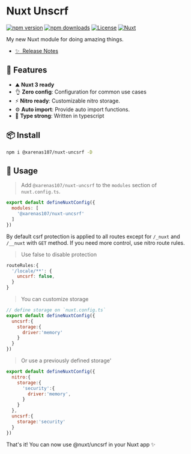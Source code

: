 # Nuxt Unscrf

[![npm version][npm-version-src]][npm-version-href]
[![npm downloads][npm-downloads-src]][npm-downloads-href]
[![License][license-src]][license-href]
[![Nuxt][nuxt-src]][nuxt-href]

My new Nuxt module for doing amazing things.

- [✨ &nbsp;Release Notes](/CHANGELOG.md)
<!-- - [🏀 Online playground](https://stackblitz.com/github/your-org/my-module?file=playground%2Fapp.vue) -->
<!-- - [📖 &nbsp;Documentation](https://example.com) -->
## 🚀 Features

- ⛰ **Nuxt 3 ready**
- 👌 **Zero config**: Configuration for common use cases
- ⚡ **Nitro ready**: Customizable nitro storage.
- ⚙️ **Auto import**: Provide auto import functions.
- 🦾 **Type strong**: Written in typescript

## 📦 Install

```bash
npm i @xarenas107/nuxt-uncsrf -D 
```

## 🦄 Usage

> Add `@xarenas107/nuxt-uncsrf` to the `modules` section of `nuxt.config.ts`.

```js
export default defineNuxtConfig({
  modules: [
    '@xarenas107/nuxt-uncsrf'
  ]
})
```

By default csrf protection is applied to all routes except for `/_nuxt` and `/__nuxt` with `GET` method. If you need more control, use nitro route rules.

> Use false to disable protection

```js
routeRules:{
  '/locale/**': {
    uncsrf: false,
  }
}
```

> You can customize storage

```js
// define storage on `nuxt.config.ts`
export default defineNuxtConfig({
  uncsrf:{
    storage:{
      driver:'memory'
    }
  }
})
```

> Or use a previously defined storage'

```js
export default defineNuxtConfig({
  nitro:{
    storage:{
      'security':{
        driver:'memory',
      }
    }
  },
  uncsrf:{
    storage:'security'
  } 
})
```

That's it! You can now use @nuxt/uncsrf in your Nuxt app ✨

<!-- Badges -->
[npm-version-src]: https://img.shields.io/npm/v/@xarenas107/nuxt-uncsrf/latest.svg?style=flat&colorA=18181B&colorB=28CF8D
[npm-version-href]: https://npmjs.com/package/@xarenas107/nuxt-uncsrf

[npm-downloads-src]: https://img.shields.io/npm/dm/@xarenas107/nuxt-uncsrf.svg?style=flat&colorA=18181B&colorB=28CF8D
[npm-downloads-href]: https://npmjs.com/package/@xarenas107/nuxt-uncsrf

[license-src]: https://img.shields.io/npm/l/@xarenas107/nuxt-uncsrf.svg?style=flat&colorA=18181B&colorB=28CF8D
[license-href]: https://npmjs.com/package/@xarenas107/nuxt-uncsrf

[nuxt-src]: https://img.shields.io/badge/Nuxt-18181B?logo=nuxt.js
[nuxt-href]: https://nuxt.com
